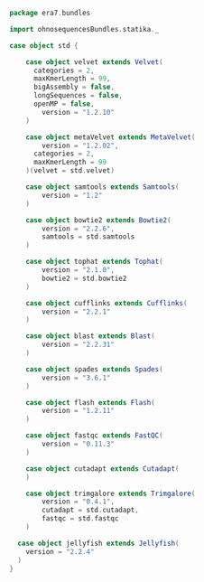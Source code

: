 
```scala
package era7.bundles

import ohnosequencesBundles.statika._

case object std {

	case object velvet extends Velvet(
	  categories = 2,
	  maxKmerLength = 99,
	  bigAssembly = false,
	  longSequences = false,
	  openMP = false,
		version = "1.2.10"
	)

	case object metaVelvet extends MetaVelvet(
		version = "1.2.02",
	  categories = 2,
	  maxKmerLength = 99
	)(velvet = std.velvet)

	case object samtools extends Samtools(
		version = "1.2"
	)

	case object bowtie2 extends Bowtie2(
		version = "2.2.6",
		samtools = std.samtools
	)

	case object tophat extends Tophat(
		version = "2.1.0",
		bowtie2 = std.bowtie2
	)

	case object cufflinks extends Cufflinks(
		version = "2.2.1"
	)

	case object blast extends Blast(
		version = "2.2.31"
	)

	case object spades extends Spades(
		version = "3.6.1"
	)

	case object flash extends Flash(
		version = "1.2.11"
	)

	case object fastqc extends FastQC(
		version = "0.11.3"
	)

	case object cutadapt extends Cutadapt(
	)

	case object trimgalore extends Trimgalore(
		version = "0.4.1",
		cutadapt = std.cutadapt,
		fastqc = std.fastqc
	)

  case object jellyfish extends Jellyfish(
    version = "2.2.4"
  )
}

```




[test/scala/era7.bundles/Tests.scala]: ../../../test/scala/era7.bundles/Tests.scala.md
[main/scala/era7.bundles/std.scala]: std.scala.md
[main/scala/era7.bundles/awsCompats.scala]: awsCompats.scala.md